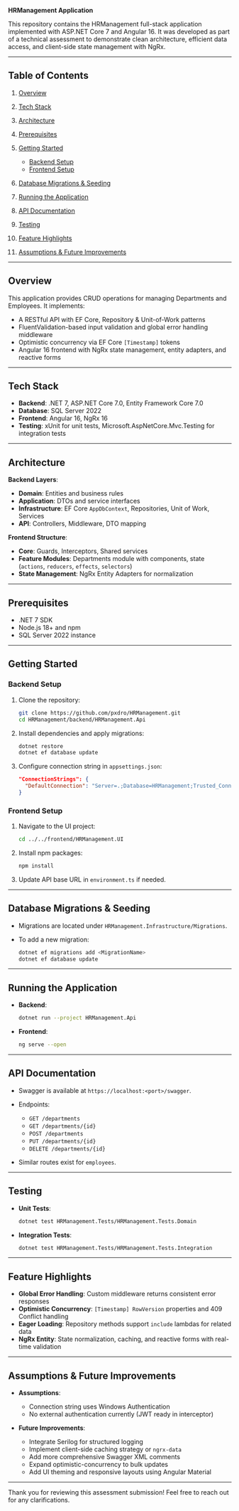 **HRManagement Application**

This repository contains the HRManagement full-stack application implemented with ASP.NET Core 7 and Angular 16.
It was developed as part of a technical assessment to demonstrate clean architecture, efficient data access, and client-side state management with NgRx.

---

## Table of Contents

1. [Overview](#overview)
2. [Tech Stack](#tech-stack)
3. [Architecture](#architecture)
4. [Prerequisites](#prerequisites)
5. [Getting Started](#getting-started)

   * [Backend Setup](#backend-setup)
   * [Frontend Setup](#frontend-setup)
6. [Database Migrations & Seeding](#database-migrations--seeding)
7. [Running the Application](#running-the-application)
8. [API Documentation](#api-documentation)
9. [Testing](#testing)
10. [Feature Highlights](#feature-highlights)
11. [Assumptions & Future Improvements](#assumptions--future-improvements)

---

## Overview

This application provides CRUD operations for managing Departments and Employees. It implements:

* A RESTful API with EF Core, Repository & Unit-of-Work patterns
* FluentValidation-based input validation and global error handling middleware
* Optimistic concurrency via EF Core `[Timestamp]` tokens
* Angular 16 frontend with NgRx state management, entity adapters, and reactive forms

---

## Tech Stack

* **Backend**: .NET 7, ASP.NET Core 7.0, Entity Framework Core 7.0
* **Database**: SQL Server 2022
* **Frontend**: Angular 16, NgRx 16
* **Testing**: xUnit for unit tests, Microsoft.AspNetCore.Mvc.Testing for integration tests

---

## Architecture

**Backend Layers**:

* **Domain**: Entities and business rules
* **Application**: DTOs and service interfaces
* **Infrastructure**: EF Core `AppDbContext`, Repositories, Unit of Work, Services
* **API**: Controllers, Middleware, DTO mapping

**Frontend Structure**:

* **Core**: Guards, Interceptors, Shared services
* **Feature Modules**: Departments module with components, state (`actions`, `reducers`, `effects`, `selectors`)
* **State Management**: NgRx Entity Adapters for normalization

---

## Prerequisites

* .NET 7 SDK
* Node.js 18+ and npm
* SQL Server 2022 instance

---

## Getting Started

### Backend Setup

1. Clone the repository:

   ```bash
   git clone https://github.com/pxdro/HRManagement.git
   cd HRManagement/backend/HRManagement.Api
   ```
2. Install dependencies and apply migrations:

   ```bash
   dotnet restore
   dotnet ef database update
   ```
3. Configure connection string in `appsettings.json`:

   ```json
   "ConnectionStrings": {
     "DefaultConnection": "Server=.;Database=HRManagement;Trusted_Connection=True;"
   }
   ```

### Frontend Setup

1. Navigate to the UI project:

   ```bash
   cd ../../frontend/HRManagement.UI
   ```
2. Install npm packages:

   ```bash
   npm install
   ```
3. Update API base URL in `environment.ts` if needed.

---

## Database Migrations & Seeding

* Migrations are located under `HRManagement.Infrastructure/Migrations`.
* To add a new migration:

  ```bash
  dotnet ef migrations add <MigrationName>
  dotnet ef database update
  ```

---

## Running the Application

* **Backend**:

  ```bash
  dotnet run --project HRManagement.Api
  ```
* **Frontend**:

  ```bash
  ng serve --open
  ```

---

## API Documentation

* Swagger is available at `https://localhost:<port>/swagger`.

* Endpoints:

  * `GET /departments`
  * `GET /departments/{id}`
  * `POST /departments`
  * `PUT /departments/{id}`
  * `DELETE /departments/{id}`

* Similar routes exist for `employees`.

---

## Testing

* **Unit Tests**:

  ```bash
  dotnet test HRManagement.Tests/HRManagement.Tests.Domain
  ```
* **Integration Tests**:

  ```bash
  dotnet test HRManagement.Tests/HRManagement.Tests.Integration
  ```

---

## Feature Highlights

* **Global Error Handling**: Custom middleware returns consistent error responses
* **Optimistic Concurrency**: `[Timestamp] RowVersion` properties and 409 Conflict handling
* **Eager Loading**: Repository methods support `include` lambdas for related data
* **NgRx Entity**: State normalization, caching, and reactive forms with real-time validation

---

## Assumptions & Future Improvements

* **Assumptions**:

  * Connection string uses Windows Authentication
  * No external authentication currently (JWT ready in interceptor)

* **Future Improvements**:

  * Integrate Serilog for structured logging
  * Implement client-side caching strategy or `ngrx-data`
  * Add more comprehensive Swagger XML comments
  * Expand optimistic-concurrency to bulk updates
  * Add UI theming and responsive layouts using Angular Material

---

Thank you for reviewing this assessment submission! Feel free to reach out for any clarifications.
